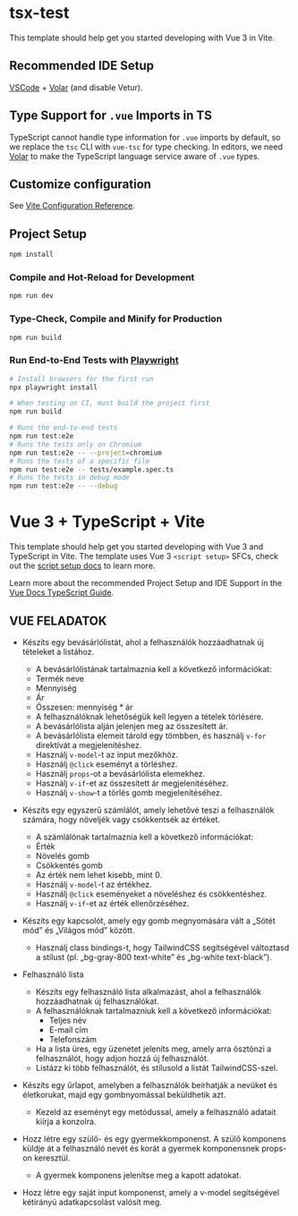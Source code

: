 # tsx-test

This template should help get you started developing with Vue 3 in Vite.

## Recommended IDE Setup

[VSCode](https://code.visualstudio.com/) + [Volar](https://marketplace.visualstudio.com/items?itemName=Vue.volar) (and
disable Vetur).

## Type Support for `.vue` Imports in TS

TypeScript cannot handle type information for `.vue` imports by default, so we replace the `tsc` CLI with `vue-tsc` for
type checking. In editors, we need [Volar](https://marketplace.visualstudio.com/items?itemName=Vue.volar) to make the
TypeScript language service aware of `.vue` types.

## Customize configuration

See [Vite Configuration Reference](https://vite.dev/config/).

## Project Setup

```sh
npm install
```

### Compile and Hot-Reload for Development

```sh
npm run dev
```

### Type-Check, Compile and Minify for Production

```sh
npm run build
```

### Run End-to-End Tests with [Playwright](https://playwright.dev)

```sh
# Install browsers for the first run
npx playwright install

# When testing on CI, must build the project first
npm run build

# Runs the end-to-end tests
npm run test:e2e
# Runs the tests only on Chromium
npm run test:e2e -- --project=chromium
# Runs the tests of a specific file
npm run test:e2e -- tests/example.spec.ts
# Runs the tests in debug mode
npm run test:e2e -- --debug
```

# Vue 3 + TypeScript + Vite

This template should help get you started developing with Vue 3 and TypeScript in Vite. The template uses Vue 3
`<script setup>` SFCs, check out
the [script setup docs](https://v3.vuejs.org/api/sfc-script-setup.html#sfc-script-setup) to learn more.

Learn more about the recommended Project Setup and IDE Support in
the [Vue Docs TypeScript Guide](https://vuejs.org/guide/typescript/overview.html#project-setup).

## VUE FELADATOK

- Készíts egy bevásárlólistát, ahol a felhasználók hozzáadhatnak új tételeket a listához.

    - A bevásárlólistának tartalmaznia kell a következő információkat:
    - Termék neve
    - Mennyiség
    - Ár
    - Összesen: mennyiség \* ár
    - A felhasználóknak lehetőségük kell legyen a tételek törlésére.
    - A bevásárlólista alján jelenjen meg az összesített ár.
    - A bevásárlólista elemeit tárold egy tömbben, és használj `v-for` direktívát a megjelenítéshez.
    - Használj `v-model`-t az input mezőkhöz.
    - Használj `@click` eseményt a törléshez.
    - Használj `props`-ot a bevásárlólista elemekhez.
    - Használj `v-if`-et az összesített ár megjelenítéséhez.
    - Használj `v-show`-t a törlés gomb megjelenítéséhez.

- Készíts egy egyszerű számlálót, amely lehetővé teszi a felhasználók számára, hogy növeljék vagy csökkentsék az
  értéket.

    - A számlálónak tartalmaznia kell a következő információkat:
    - Érték
    - Növelés gomb
    - Csökkentés gomb
    - Az érték nem lehet kisebb, mint 0.
    - Használj `v-model`-t az értékhez.
    - Használj `@click` eseményeket a növeléshez és csökkentéshez.
    - Használj `v-if`-et az érték ellenőrzéséhez.

- Készíts egy kapcsolót, amely egy gomb megnyomására vált a „Sötét mód” és „Világos mód” között.

    - Használj class bindings-t, hogy TailwindCSS segítségével változtasd a stílust (pl. „bg-gray-800 text-white” és
      „bg-white text-black”).

- Felhasználó lista

    - Készíts egy felhasználó lista alkalmazást, ahol a felhasználók hozzáadhatnak új felhasználókat.
    - A felhasználóknak tartalmazniuk kell a következő információkat:
        - Teljes név
        - E-mail cím
        - Telefonszám
    - Ha a lista üres, egy üzenetet jeleníts meg, amely arra ösztönzi a felhasználót, hogy adjon hozzá új felhasználót.
    - Listázz ki több felhasználót, és stílusold a listát TailwindCSS-szel.

- Készíts egy űrlapot, amelyben a felhasználók beírhatják a nevüket és életkorukat, majd egy gombnyomással beküldhetik
  azt.

    - Kezeld az eseményt egy metódussal, amely a felhasználó adatait kiírja a konzolra.

- Hozz létre egy szülő- és egy gyermekkomponenst. A szülő komponens küldje át a felhasználó nevét és korát a gyermek
  komponensnek props-on keresztül.

    - A gyermek komponens jelenítse meg a kapott adatokat.

- Hozz létre egy saját input komponenst, amely a v-model segítségével kétirányú adatkapcsolást valósít meg.